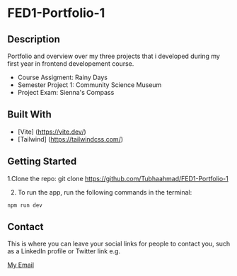# FED1-Portfolio-1

## Description
Portfolio and overview over my three projects that i developed during my first year in frontend developement course.
- Course Assigment: Rainy Days
- Semester Project 1: Community Science Museum
- Project Exam: Sienna's Compass

## Built With
- [Vite] (https://vite.dev/)
- [Tailwind] (https://tailwindcss.com/)
  

## Getting Started
1.Clone the repo: 
git clone https://github.com/Tubhaahmad/FED1-Portfolio-1

2. To run the app, run the following commands in the terminal:
```
npm run dev
```


## Contact

This is where you can leave your social links for people to contact you, such as a LinkedIn profile or Twitter link e.g.

[My Email](toubha.ah@hotmail.com)



